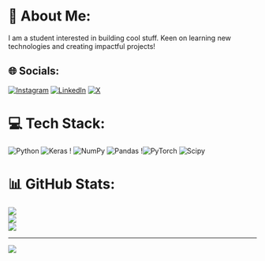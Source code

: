 # 💫 About Me:
I am a student interested in building cool stuff. Keen on learning new technologies and creating impactful projects!


## 🌐 Socials:
[![Instagram](https://img.shields.io/badge/Instagram-%23E4405F.svg?logo=Instagram&logoColor=white)](https://instagram.com/itsanshuman07) [![LinkedIn](https://img.shields.io/badge/LinkedIn-%230077B5.svg?logo=linkedin&logoColor=white)](https://linkedin.com/in/https://www.linkedin.com/in/anshuman-choudhary-691770261/overlay/about-this-profile/?lipi=urn%3Ali%3Apage%3Ad_flagship3_profile_view_base%3BRqA23%2F72SnSN5GzcsGz0tQ%3D%3D) [![X](https://img.shields.io/badge/X-black.svg?logo=X&logoColor=white)](https://x.com/itsanshuman07) 

# 💻 Tech Stack:
![Python](https://img.shields.io/badge/python-3670A0?style=for-the-badge&logo=python&logoColor=ffdd54) ![Keras](https://img.shields.io/badge/Keras-%23D00000.svg?style=for-the-badge&logo=Keras&logoColor=white) ! ![NumPy](https://img.shields.io/badge/numpy-%23013243.svg?style=for-the-badge&logo=numpy&logoColor=white) ![Pandas](https://img.shields.io/badge/pandas-%23150458.svg?style=for-the-badge&logo=pandas&logoColor=white) !![PyTorch](https://img.shields.io/badge/PyTorch-%23EE4C2C.svg?style=for-the-badge&logo=PyTorch&logoColor=white) ![Scipy](https://img.shields.io/badge/SciPy-%230C55A5.svg?style=for-the-badge&logo=scipy&logoColor=%white) 
# 📊 GitHub Stats:
![](https://github-readme-stats.vercel.app/api?username=irixium&theme=dark&hide_border=false&include_all_commits=false&count_private=false)<br/>
![](https://github-readme-streak-stats.herokuapp.com/?user=irixium&theme=dark&hide_border=false)<br/>
![](https://github-readme-stats.vercel.app/api/top-langs/?username=irixium&theme=dark&hide_border=false&include_all_commits=false&count_private=false&layout=compact)

---
[![](https://visitcount.itsvg.in/api?id=irixium&icon=0&color=0)](https://visitcount.itsvg.in)


